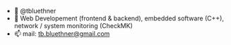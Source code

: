- 👋 @tbluethner
- 👀 Web Developement (frontend & backend), embedded software (C++), network / system monitoring (CheckMK)
- 📫 mail: tb.bluethner@gmail.com
